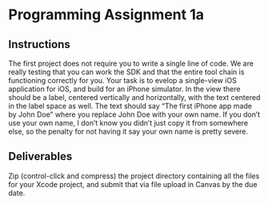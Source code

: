 # Programming Assignment 1a

## Instructions

The first project does not require you to write a single line of code. We are really testing that you can work the SDK and that the entire tool chain is functioning correctly for you.  Your task is to evelop a single-view iOS application for iOS, and build for an iPhone simulator.   In the view there should be a label, centered vertically and horizontally, with the text centered in the label space as well. The text should say “The first iPhone app made by John Doe” where you replace John Doe with your own name. If you don’t use your own name, I don’t know you didn’t  just copy it from somewhere else, so the penalty for not having it say your own name is pretty severe.

## Deliverables

Zip (control-click and compress) the project directory containing all the files for your Xcode project, and submit that via file upload in Canvas by the due date.
